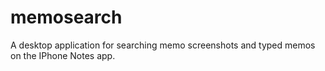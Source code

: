 # memosearch
A desktop application for searching memo screenshots and typed memos on the IPhone Notes app.
